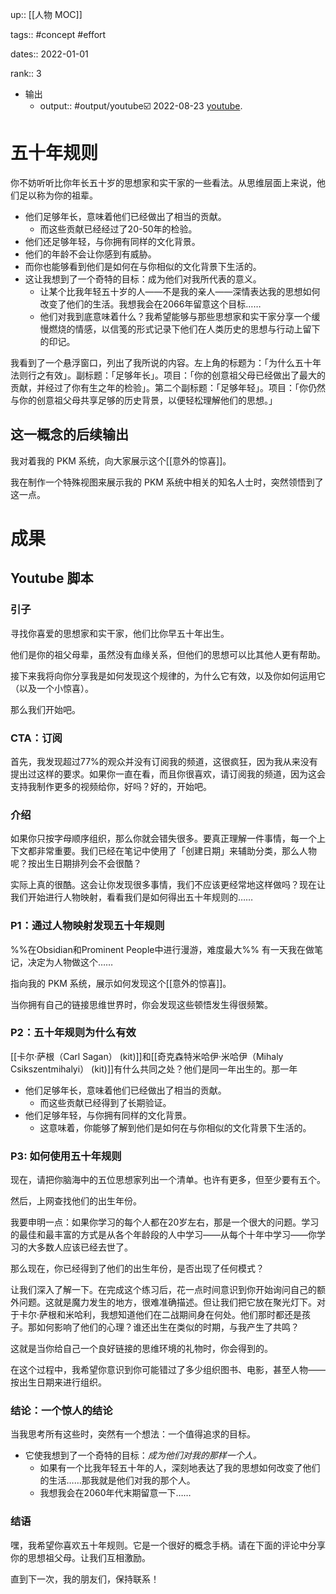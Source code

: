 up:: [[人物 MOC]]

tags:: #concept #effort

dates:: 2022-01-01 

rank:: 3

- 输出
	- output::  #output/youtube☑️ 2022-08-23 [youtube](https://www.youtube.com/watch?v=WWRhpYScofk&t=460s).

# 五十年规则

你不妨听听比你年长五十岁的思想家和实干家的一些看法。从思维层面上来说，他们足以称为你的祖辈。

-   他们足够年长，意味着他们已经做出了相当的贡献。
    -   而这些贡献已经经过了20-50年的检验。
-   他们还足够年轻，与你拥有同样的文化背景。
-   他们的年龄不会让你感到有威胁。
-   而你也能够看到他们是如何在与你相似的文化背景下生活的。
-   这让我想到了一个奇特的目标：成为他们对我所代表的意义。
    -   让某个比我年轻五十岁的人——不是我的亲人——深情表达我的思想如何改变了他们的生活。我想我会在2066年留意这个目标……
    -   他们对我到底意味着什么？我希望能够与那些思想家和实干家分享一个缓慢燃烧的情感，以信笺的形式记录下他们在人类历史的思想与行动上留下的印记。

我看到了一个悬浮窗口，列出了我所说的内容。左上角的标题为：「为什么五十年法则行之有效」。副标题：「足够年长」。项目：「你的创意祖父母已经做出了最大的贡献，并经过了你有生之年的检验」。第二个副标题：「足够年轻」。项目：「你仍然与你的创意祖父母共享足够的历史背景，以便轻松理解他们的思想。」

## 这一概念的后续输出

我对着我的 PKM 系统，向大家展示这个[[意外的惊喜]]。

我在制作一个特殊视图来展示我的 PKM 系统中相关的知名人士时，突然领悟到了这一点。

# 成果
## Youtube 脚本

### 引子

寻找你喜爱的思想家和实干家，他们比你早五十年出生。

他们是你的祖父母辈，虽然没有血缘关系，但他们的思想可以比其他人更有帮助。

接下来我将向你分享我是如何发现这个规律的，为什么它有效，以及你如何运用它（以及一个小惊喜）。

那么我们开始吧。

### CTA：订阅

首先，我发现超过77%的观众并没有订阅我的频道，这很疯狂，因为我从来没有提出过这样的要求。如果你一直在看，而且你很喜欢，请订阅我的频道，因为这会支持我制作更多的视频给你，好吗？好的，开始吧。

### 介绍

如果你只按字母顺序组织，那么你就会错失很多。要真正理解一件事情，每一个上下文都非常重要。我们已经在笔记中使用了「创建日期」来辅助分类，那么人物呢？按出生日期排列会不会很酷？

实际上真的很酷。这会让你发现很多事情，我们不应该更经常地这样做吗？现在让我们开始进行人物映射，看看我们是如何得出五十年规则的……

### P1：通过人物映射发现五十年规则

%%在Obsidian和Prominent People中进行漫游，难度最大%% 有一天我在做笔记，决定为人物做这个……

指向我的 PKM 系统，展示如何发现这个[[意外的惊喜]]。

当你拥有自己的链接思维世界时，你会发现这些顿悟发生得很频繁。

### P2：五十年规则为什么有效

[[卡尔·萨根（Carl Sagan） (kit)]]和[[奇克森特米哈伊·米哈伊（Mihaly Csikszentmihalyi） (kit)]]有什么共同之处？他们是同一年出生的。那一年

-   他们足够年长，意味着他们已经做出了相当的贡献。
    -   而这些贡献已经得到了长期验证。
-   他们足够年轻，与你拥有同样的文化背景。
    -   这意味着，你能够了解到他们是如何在与你相似的文化背景下生活的。

### P3: 如何使用五十年规则

现在，请把你脑海中的五位思想家列出一个清单。也许有更多，但至少要有五个。

然后，上网查找他们的出生年份。

我要申明一点：如果你学习的每个人都在20岁左右，那是一个很大的问题。学习的最佳和最丰富的方式是从各个年龄段的人中学习——从每个十年中学习——你学习的大多数人应该已经去世了。

那么现在，你已经得到了他们的出生年份，是否出现了任何模式？

让我们深入了解一下。在完成这个练习后，花一点时间意识到你开始询问自己的额外问题。这就是魔力发生的地方，很难准确描述。但让我们把它放在聚光灯下。对于卡尔·萨根和米哈利，我想知道他们在二战期间身在何处。他们那时都还是孩子。那如何影响了他们的心理？谁还出生在类似的时期，与我产生了共鸣？

这就是当你给自己一个良好链接的思维环境的礼物时，你会得到的。

在这个过程中，我希望你意识到你可能错过了多少组织图书、电影，甚至人物——按出生日期来进行组织。

### 结论：一个惊人的结论

当我思考所有这些时，突然有一个想法：一个值得追求的目标。

-   它使我想到了一个奇特的目标：_成为他们对我的那样一个人。_
    -   如果有一个比我年轻五十年的人，深刻地表达了我的思想如何改变了他们的生活……那我就是他们对我的那个人。
    -   我想我会在2060年代末期留意一下……

### 结语

嘿，我希望你喜欢五十年规则。它是一个很好的概念手柄。请在下面的评论中分享你的思想祖父母。让我们互相激励。

直到下一次，我的朋友们，保持联系！
